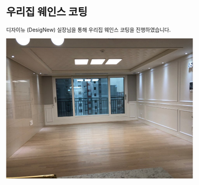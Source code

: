 # 우리집 웨인스 코팅 
디자이뉴 (DesigNew) 실장님을 통해 우리집 웨인스 코팅을 진행하였습니다.

![1554544108821](designew/photo/1554544108821.jpg)
